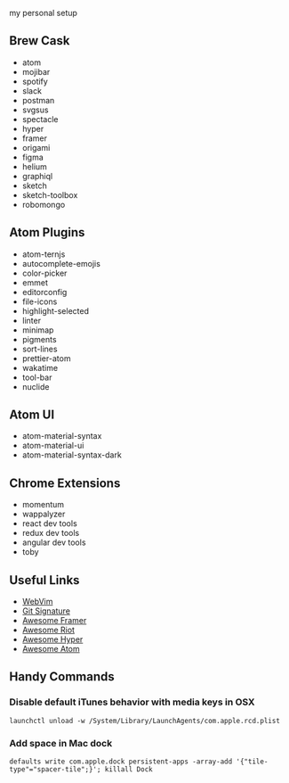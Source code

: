 my personal setup

## Brew Cask
 - atom
 - mojibar
 - spotify
 - slack
 - postman
 - svgsus
 - spectacle
 - hyper
 - framer
 - origami
 - figma
 - helium
 - graphiql
 - sketch
 - sketch-toolbox
 - robomongo

## Atom Plugins
  - atom-ternjs
  - autocomplete-emojis
  - color-picker
  - emmet
  - editorconfig
  - file-icons
  - highlight-selected
  - linter
  - minimap
  - pigments
  - sort-lines
  - prettier-atom
  - wakatime
  - tool-bar
  - nuclide

## Atom UI
  - atom-material-syntax
  - atom-material-ui
  - atom-material-syntax-dark

## Chrome Extensions
  - momentum
  - wappalyzer
  - react dev tools
  - redux dev tools
  - angular dev tools
  - toby

## Useful Links
- [WebVim](https://github.com/vim-dist/webvim)
- [Git Signature](https://git-scm.com/book/en/v2/Git-Tools-Signing-Your-Work)
- [Awesome Framer](https://github.com/podo/awesome-framer)
- [Awesome Riot](https://github.com/pankajparashar/awesome-riotjs)
- [Awesome Hyper](https://github.com/bnb/awesome-hyper)
- [Awesome Atom](https://github.com/mehcode/awesome-atom)

## Handy Commands

### Disable default iTunes behavior with media keys in OSX

`launchctl unload -w /System/Library/LaunchAgents/com.apple.rcd.plist`

### Add space in Mac dock

`defaults write com.apple.dock persistent-apps -array-add '{"tile-type"="spacer-tile";}'; killall Dock`

